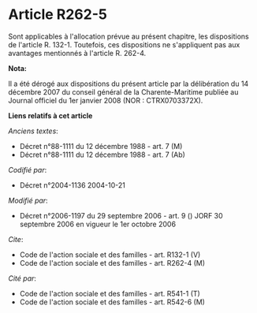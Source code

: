 # Article R262-5

Sont applicables à l'allocation prévue au présent chapitre, les dispositions de l'article R. 132-1. Toutefois, ces
dispositions ne s'appliquent pas aux avantages mentionnés à l'article R. 262-4.

**Nota:**

Il a été dérogé aux dispositions du présent article par la délibération du 14 décembre 2007 du conseil général de la
Charente-Maritime publiée au Journal officiel du 1er janvier 2008 (NOR : CTRX0703372X).

**Liens relatifs à cet article**

_Anciens textes_:

  - Décret n°88-1111 du 12 décembre 1988 - art. 7 (M)
  - Décret n°88-1111 du 12 décembre 1988 - art. 7 (Ab)

_Codifié par_:

  - Décret n°2004-1136 2004-10-21

_Modifié par_:

  - Décret n°2006-1197 du 29 septembre 2006 - art. 9 () JORF 30 septembre 2006 en vigueur le 1er octobre 2006

_Cite_:

  - Code de l'action sociale et des familles - art. R132-1 (V)
  - Code de l'action sociale et des familles - art. R262-4 (M)

_Cité par_:

  - Code de l'action sociale et des familles - art. R541-1 (T)
  - Code de l'action sociale et des familles - art. R542-6 (M)
